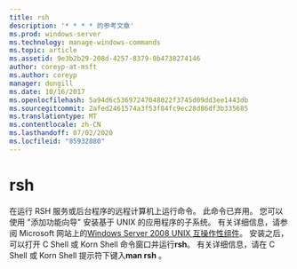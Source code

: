 ```yaml
---
title: rsh
description: '* * * * 的参考文章'
ms.prod: windows-server
ms.technology: manage-windows-commands
ms.topic: article
ms.assetid: 9e3b2b29-208d-4257-8379-0b4738274146
author: coreyp-at-msft
ms.author: coreyp
manager: dongill
ms.date: 10/16/2017
ms.openlocfilehash: 5a94d6c53697247048022f3745d09dd3ee1443db
ms.sourcegitcommit: 2afed2461574a3f53f84fc9ec28d86df3b335685
ms.translationtype: MT
ms.contentlocale: zh-CN
ms.lasthandoff: 07/02/2020
ms.locfileid: "85932880"
---
```

# <a name="rsh"></a>rsh



在运行 RSH 服务或后台程序的远程计算机上运行命令。 此命令已弃用。 您可以使用 "添加功能向导" 安装基于 UNIX 的应用程序的子系统。 有关详细信息，请参阅 Microsoft 网站上的[Windows Server 2008 UNIX 互操作性组件](https://go.microsoft.com/fwlink/?LinkId=191835)。 安装之后，可以打开 C Shell 或 Korn Shell 命令窗口并运行**rsh**。 有关详细信息，请在 C Shell 或 Korn Shell 提示符下键入**man rsh** 。